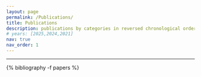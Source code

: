 ```yaml
---
layout: page
permalink: /Publications/
title: Publications
description: publications by categories in reversed chronological order. generated by jekyll-scholar.
# years: [2025,2024,2021]
nav: true
nav_order: 1
---
```


---
<!-- _pages/publications.md -->
<div class="publications">

<!-- {%- for y in page.years %}
  <h2 class="year">{{y}}</h2>
  {% bibliography -f papers -q @*[year={{y}}]* %}
{% endfor %} -->

{% bibliography -f papers %}

</div>
